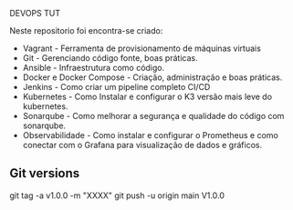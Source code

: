 DEVOPS TUT

Neste repositorio foi encontra-se criado:

- Vagrant - Ferramenta de provisionamento de máquinas virtuais
- Git - Gerenciando código fonte, boas práticas.
- Ansible - Infraestrutura como código.
- Docker e Docker Compose - Criação, administração e boas práticas.
- Jenkins - Como criar um pipeline completo CI/CD
- Kubernetes - Como Instalar e configurar o K3 versão mais leve do kubernetes.
- Sonarqube - Como melhorar a segurança e qualidade do código com sonarqube.
- Observabilidade - Como instalar e configurar o Prometheus e como conectar com o Grafana para visualização de dados e gráficos.


## Git versions 

git tag -a v1.0.0 -m "XXXX"
git push -u origin main V1.0.0
